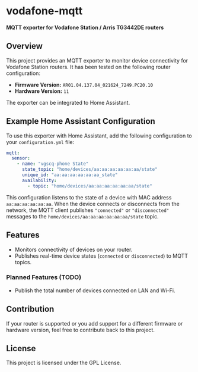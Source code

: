 # vodafone-mqtt

**MQTT exporter for Vodafone Station / Arris TG3442DE routers**

## Overview
This project provides an MQTT exporter to monitor device connectivity for Vodafone Station routers. It has been tested on the following router configuration:

- **Firmware Version:** `AR01.04.137.04_021624_7249.PC20.10`
- **Hardware Version:** `11`

The exporter can be integrated to Home Assistant.

## Example Home Assistant Configuration
To use this exporter with Home Assistant, add the following configuration to your `configuration.yml` file:

```yaml
mqtt:
  sensor:
    - name: "vgscq-phone State"
      state_topic: "home/devices/aa:aa:aa:aa:aa:aa/state"
      unique_id: "aa:aa:aa:aa:aa:aa_state"
      availability:
        - topic: "home/devices/aa:aa:aa:aa:aa:aa/state"
```

This configuration listens to the state of a device with MAC address `aa:aa:aa:aa:aa:aa`. When the device connects or disconnects from the network, the MQTT client publishes `"connected"` or `"disconnected"` messages to the `home/devices/aa:aa:aa:aa:aa:aa/state` topic.

## Features
- Monitors connectivity of devices on your router.
- Publishes real-time device states (`connected` or `disconnected`) to MQTT topics.

### Planned Features (TODO)
- Publish the total number of devices connected on LAN and Wi-Fi.

## Contribution
If your router is supported or you add support for a different firmware or hardware version, feel free to contribute back to this project.

## License
This project is licensed under the GPL License.
